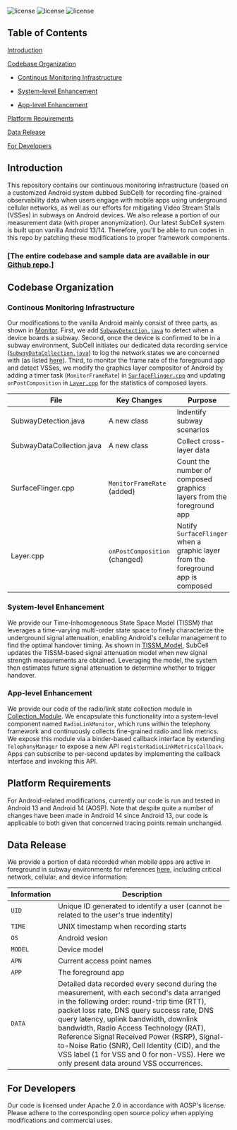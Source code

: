 ![license](https://img.shields.io/badge/Platform-Android-green "Android")
![license](https://img.shields.io/badge/Version-Beta-yellow "Version")
![license](https://img.shields.io/badge/Licence-Apache%202.0-blue.svg "Apache")


## Table of Contents
[Introduction](#introduction)

[Codebase Organization](#codebase-organization)
 - [Continous Monitoring Infrastructure](#continous-monitoring-infrastructure)

 - [System-level Enhancement](#system-level-enhancement)

 - [App-level Enhancement](#app-level-enhancement)

[Platform Requirements](#platform-requirements)

[Data Release](#data-release)

[For Developers](#for-developers)

## Introduction
This repository contains our continuous monitoring infrastructure (based on a customized Android system dubbed SubCell) for recording fine-grained observability data when users engage with mobile apps using underground cellular networks, as well as our efforts for mitigating Video Stream Stalls (VSSes) in subways on Android devices. We also release a portion of our measurement data (with proper anonymization). Our latest SubCell system is built upon vanilla Android 13/14. Therefore, you'll be able to run codes in this repo by patching these modifications to proper framework components.

### [The entire codebase and sample data are available in our [Github repo](https://github.com/UndergroundCellular/UndergroundCellular.github.io).]

## Codebase Organization
### Continous Monitoring Infrastructure
Our modifications to the vanilla Android mainly consist of three parts, as shown in [Monitor](https://github.com/UndergroundCellular/UndergroundCellular.github.io/tree/main/monitor).
First, we add [`SubwayDetection.java`](https://github.com/UndergroundCellular/UndergroundCellular.github.io/blob/main/monitor/SubwayDetection.java) to detect when a device boards a subway. 
Second, once the device is confirmed to be in a subway environment, 
    SubCell initiates our dedicated data recording service ([`SubwayDataCollection.java`](https://github.com/UndergroundCellular/UndergroundCellular.github.io/blob/main/monitor/SubwayDataCollection.java)) to log the network states we are concerned with (as listed [here](#data-release)).
Third, to monitor the frame rate of the foreground app and detect VSSes, we modify the graphics layer compositor of Android
    by adding a timer task (`MonitorFrameRate`) in [`SurfaceFlinger.cpp`](https://github.com/UndergroundCellular/UndergroundCellular.github.io/blob/main/monitor/SurfaceFlinger.cpp)
    and updating `onPostComposition` in [`Layer.cpp`](https://github.com/UndergroundCellular/UndergroundCellular.github.io/blob/main/monitor/Layer.cpp) for the statistics of composed layers.

| File | Key Changes | Purpose | Location in AOSP|
| ---- | ---- | ---- | ---- |
|SubwayDetection.java | A new class | Indentify subway scenarios | `packages/services/Telephony/src/com/android/phone/SubwayDetection.java`|
|SubwayDataCollection.java | A new class | Collect cross-layer data | `packages/services/Telephony/src/com/android/phone/SubwayDataCollection.java`|
|SurfaceFlinger.cpp| `MonitorFrameRate` (added)  | Count the number of composed graphics layers from the foreground app | `frameworks/native/services/surfaceflinger/SurfaceFlinger.cpp`|
|Layer.cpp| `onPostComposition` (changed) | Notify `SurfaceFlinger` when a graphic layer from the foreground app is composed | `frameworks/native/services/surfaceflinger/Layer.cpp`|


### System-level Enhancement
We provide our Time-Inhomogeneous State Space Model (TISSM) that leverages a time-varying multi-order state space to finely characterize the underground signal attenuation, enabling Android's cellular management to find the optimal handover timing.
As shown in [TISSM_Model](https://github.com/UndergroundCellular/UndergroundCellular.github.io/blob/main/TISSM_Model/TISSMModel.java), SubCell updates the TISSM-based signal attenuation model when new signal strength measurements are obtained.
Leveraging the model, the system then estimates future signal attenuation to determine whether to trigger handover.

### App-level Enhancement
We provide our code of the radio/link state collection module in [Collection_Module](https://github.com/UndergroundCellular/UndergroundCellular.github.io/blob/main/Collection_Module/RadioLinkMonitor.java). We encapsulate this functionality into a system-level component named `RadioLinkMonitor`, which runs within the telephony framework and continuously collects fine-grained radio and link metrics. We expose this module via a binder-based callback interface by extending ``TelephonyManager`` to expose a new API ``registerRadioLinkMetricsCallback``. Apps can subscribe to per-second updates by implementing the callback interface and invoking this API.

## Platform Requirements
For Android-related modifications, currently our code is run and tested in Android 13 and Android 14 (AOSP).
Note that despite quite a number of changes have been made in Android 14 since Android 13, our code is applicable to both given that concerned tracing points remain unchanged.

## Data Release
We provide a portion of data recorded when mobile apps are active in foreground in subway environments for references [here](https://github.com/UndergroundCellular/UndergroundCellular.github.io/blob/main/Dataset/sample_data.csv), including critical network, cellular, and device information:

| Information | Description |
| ---- | ---- |
| `UID` | Unique ID generated to identify a user (cannot be related to the user's true indentity) |
| `TIME` | UNIX timestamp when recording starts |
| `OS` | Android vesion |
| `MODEL` | Device model |
| `APN`   | Current access point names |
| `APP`   | The foreground app |
| `DATA` | Detailed data recorded every second during the measurement, with each second's data arranged in the following order: round-trip time (RTT), packet loss rate, DNS query success rate, DNS query latency, uplink bandwidth, downlink bandwidth, Radio Access Technology (RAT), Reference Signal Received Power (RSRP), Signal-to-Noise Ratio (SNR), Cell Identity (CID), and the VSS label (1 for VSS and 0 for non-VSS). Here we only present data around VSS occurrences.|


## For Developers
Our code is licensed under Apache 2.0 in accordance with AOSP's license. Please adhere to the corresponding open source policy when applying modifications and commercial uses.




